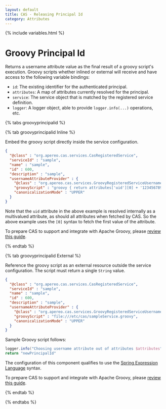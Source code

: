 ```yaml
---
layout: default
title: CAS - Releasing Principal Id
category: Attributes
---
```


{% include variables.html %}

# Groovy Principal Id

Returns a username attribute value as the final result of a groovy script's execution.
Groovy scripts whether inlined or external will receive and have access to the following variable bindings:

- `id`: The existing identifier for the authenticated principal.
- `attributes`: A map of attributes currently resolved for the principal.
- `service`: The service object that is matched by the registered service definition.
- `logger`: A logger object, able to provide `logger.info(...)` operations, etc.


{% tabs groovyprincipalid %}

{% tab groovyprincipalid <i class="fa fa-pencil px-1"></i> Inline %}

Embed the groovy script directly inside the service configuration.

```json
{
  "@class" : "org.apereo.cas.services.CasRegisteredService",
  "serviceId" : "sample",
  "name" : "sample",
  "id" : 600,
  "description" : "sample",
  "usernameAttributeProvider" : {
    "@class" : "org.apereo.cas.services.GroovyRegisteredServiceUsernameProvider",
    "groovyScript" : "groovy { return attributes['uid'][0] + '123456789' }",
    "canonicalizationMode" : "UPPER"
  }
}
```

Note that the `uid` attribute in the above example is resolved internally as a multivalued attribute, as should all attributes when fetched by CAS. So
the above example uses the `[0]` syntax to fetch the first value of the attribute.

To prepare CAS to support and integrate with Apache Groovy, please [review this guide](../integration/Apache-Groovy-Scripting.html).

{% endtab %}

{% tab groovyprincipalid <i class="fa fa-file-code px-1"></i> External %}

Reference the groovy script as an external resource outside the service configuration.
The script must return a single `String` value.

```json
{
  "@class" : "org.apereo.cas.services.CasRegisteredService",
  "serviceId" : "sample",
  "name" : "sample",
  "id" : 600,
  "description" : "sample",
  "usernameAttributeProvider" : {
    "@class" : "org.apereo.cas.services.GroovyRegisteredServiceUsernameProvider",
    "groovyScript" : "file:///etc/cas/sampleService.groovy",
    "canonicalizationMode" : "UPPER"
  }
}
```

Sample Groovy script follows:

```groovy
logger.info("Choosing username attribute out of attributes $attributes")
return "newPrincipalId"
```

The configuration of this component qualifies to use the [Spring Expression Language](../configuration/Configuration-Spring-Expressions.html) syntax.

To prepare CAS to support and integrate with Apache Groovy, please [review this guide](../integration/Apache-Groovy-Scripting.html).

{% endtab %} 

{% endtabs %}
